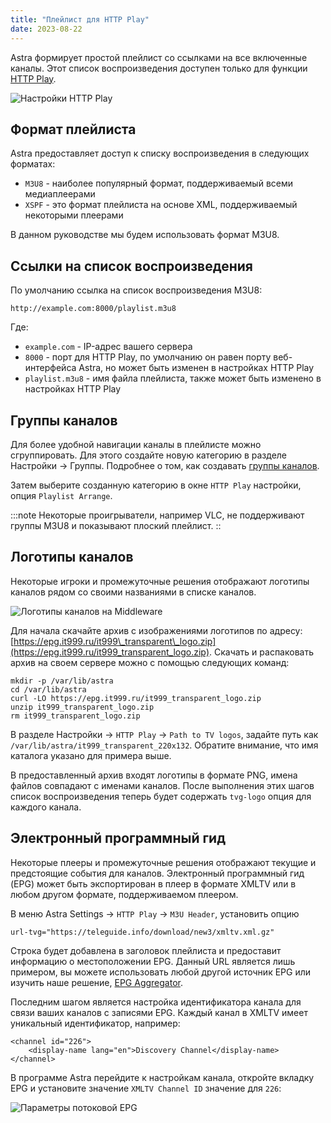 ```yaml
---
title: "Плейлист для HTTP Play"
date: 2023-08-22
---
```


Astra формирует простой плейлист со ссылками на все включенные каналы. Этот список воспроизведения доступен только для функции [HTTP Play](https://help.cesbo.com/astra/delivery/http-hls/http-play).

![Настройки HTTP Play](https://cdn.cesbo.com/help/astra/delivery/http-hls/playlist/http-play.png)

## Формат плейлиста[](https://help.cesbo.com/astra/delivery/http-hls/playlist#playlist-format)

Astra предоставляет доступ к списку воспроизведения в следующих форматах:

- `M3U8` - наиболее популярный формат, поддерживаемый всеми медиаплеерами
- `XSPF` - это формат плейлиста на основе XML, поддерживаемый некоторыми плеерами

В данном руководстве мы будем использовать формат M3U8.

## Ссылки на список воспроизведения[](https://help.cesbo.com/astra/delivery/http-hls/playlist#links-to-the-playlist)

По умолчанию ссылка на список воспроизведения M3U8:

```
http://example.com:8000/playlist.m3u8
```

Где:

- `example.com` - IP-адрес вашего сервера
- `8000` - порт для HTTP Play, по умолчанию он равен порту веб-интерфейса Astra, но может быть изменен в настройках HTTP Play
- `playlist.m3u8` - имя файла плейлиста, также может быть изменено в настройках HTTP Play

## Группы каналов[](https://help.cesbo.com/astra/delivery/http-hls/playlist#channel-groups)

Для более удобной навигации каналы в плейлисте можно сгруппировать. Для этого создайте новую категорию в разделе Настройки -> Группы. Подробнее о том, как создавать [группы каналов](https://help.cesbo.com/astra/admin-guide/settings/channel-groups).

Затем выберите созданную категорию в окне `HTTP Play` настройки, опция `Playlist Arrange`.

:::note Некоторые проигрыватели, например VLC, не поддерживают группы M3U8 и показывают плоский плейлист. ::

## Логотипы каналов[](https://help.cesbo.com/astra/delivery/http-hls/playlist#channel-logos)

Некоторые игроки и промежуточные решения отображают логотипы каналов рядом со своими названиями в списке каналов.

![Логотипы каналов на Middleware](https://cdn.cesbo.com/help/astra/delivery/http-hls/playlist/mw.jpg)

Для начала скачайте архив с изображениями логотипов по адресу: [https://epg.it999.ru/it999\_transparent\_logo.zip](https://epg.it999.ru/it999_transparent_logo.zip). Скачать и распаковать архив на своем сервере можно с помощью следующих команд:

```
mkdir -p /var/lib/astra
cd /var/lib/astra
curl -LO https://epg.it999.ru/it999_transparent_logo.zip
unzip it999_transparent_logo.zip
rm it999_transparent_logo.zip
```

В разделе Настройки -> `HTTP Play` -> `Path to TV logos`, задайте путь как `/var/lib/astra/it999_transparent_220x132`. Обратите внимание, что имя каталога указано для примера выше.

В предоставленный архив входят логотипы в формате PNG, имена файлов совпадают с именами каналов. После выполнения этих шагов список воспроизведения теперь будет содержать `tvg-logo` опция для каждого канала.

## Электронный программный гид[](https://help.cesbo.com/astra/delivery/http-hls/playlist#electronic-program-guide)

Некоторые плееры и промежуточные решения отображают текущие и предстоящие события для каналов. Электронный программный гид (EPG) может быть экспортирован в плеер в формате XMLTV или в любом другом формате, поддерживаемом плеером.

В меню Astra Settings -> `HTTP Play` -> `M3U Header`, установить опцию

```
url-tvg="https://teleguide.info/download/new3/xmltv.xml.gz"
```

Строка будет добавлена в заголовок плейлиста и предоставит информацию о местоположении EPG. Данный URL является лишь примером, вы можете использовать любой другой источник EPG или изучить наше решение, [EPG Aggregator](https://help.cesbo.com/astra/admin-guide/stream/epg).

Последним шагом является настройка идентификатора канала для связи ваших каналов с записями EPG. Каждый канал в XMLTV имеет уникальный идентификатор, например:

```
<channel id="226">
    <display-name lang="en">Discovery Channel</display-name>
</channel>
```

В программе Astra перейдите к настройкам канала, откройте вкладку EPG и установите значение `XMLTV Channel ID` значение для `226`:

![Параметры потоковой EPG](https://cdn.cesbo.com/help/astra/delivery/http-hls/playlist/stream-epg.png)
